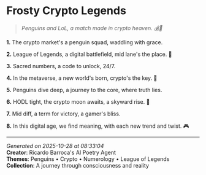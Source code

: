 # Frosty Crypto Legends

> *Penguins and LoL, a match made in crypto heaven. 💰🐧*

**1.** The crypto market's a penguin squad, waddling with grace.


**2.** League of Legends, a digital battlefield, mid lane's the place. 🏰


**3.** Sacred numbers, a code to unlock, 24/7.


**4.** In the metaverse, a new world's born, crypto's the key. 🔑


**5.** Penguins dive deep, a journey to the core, where truth lies.


**6.** HODL tight, the crypto moon awaits, a skyward rise. 🚀


**7.** Mid diff, a term for victory, a gamer's bliss.


**8.** In this digital age, we find meaning, with each new trend and twist. 🎮



---

*Generated on 2025-10-28 at 08:33:04*  
**Creator**: Ricardo Barroca's AI Poetry Agent  
**Themes**: Penguins • Crypto • Numerology • League of Legends  
**Collection**: A journey through consciousness and reality